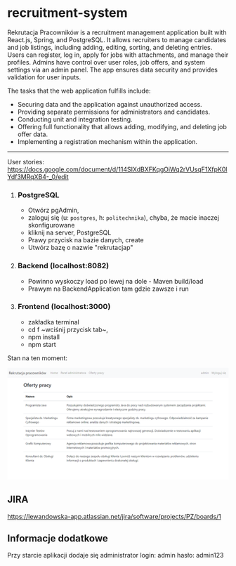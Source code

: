 # recruitment-system

Rekrutacja Pracowników is a recruitment management application built with React.js, Spring, and PostgreSQL. It allows recruiters to manage candidates and job listings, including adding, editing, sorting, and deleting entries. Users can register, log in, apply for jobs with attachments, and manage their profiles. Admins have control over user roles, job offers, and system settings via an admin panel. The app ensures data security and provides validation for user inputs.

The tasks that the web application fulfills include:
- Securing data and the application against unauthorized access.
- Providing separate permissions for administrators and candidates.
- Conducting unit and integration testing.
- Offering full functionality that allows adding, modifying, and deleting job offer data.
- Implementing a registration mechanism within the application.

---

User stories:
https://docs.google.com/document/d/114SIXdBXFKqgOiWq2rVUsqF1XfpK0lYdf3MRqXB4-_0/edit

1. ### PostgreSQL
   - Otwórz pgAdmin,
   - zaloguj się (u: ``postgres``, h: ``politechnika``), chyba, że macie inaczej skonfigurowane
   - kliknij na server, PostgreSQL
   - Prawy przycisk na bazie danych, create
   - Utwórz bazę o nazwie "rekrutacjap"
2. ### Backend (localhost:8082)
   - Powinno wyskoczy load po lewej na dole - Maven build/load
   - Prawym na BackendApplication tam gdzie zawsze i run
3. ### Frontend (localhost:3000)
   - zakładka terminal
   - cd f ~wciśnij przycisk tab~,
   - npm install 
   - npm start

Stan na ten moment:

![img.png](img.png)

## JIRA

https://lewandowska-app.atlassian.net/jira/software/projects/PZ/boards/1

## Informacje dodatkowe

Przy starcie aplikacji dodaje się administrator 
login: admin
hasło: admin123
